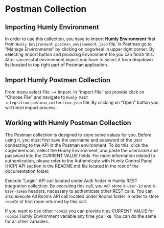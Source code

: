 # Postman Collection

## Importing Humly Environment

In order to use this collection, you have to import <b>Humly Environment</b> first from `Humly Environment.postman_environment.json` file. In Postman go to "Manage Environments" by clicking on cogwheel in upper right corner. By selecting Import button and providing Environment file you can finish this. After successful environment import you have to select it from dropdown list located in top right part of Postman application.

## Import Humly Postman Collection

From menu select File --> Import. In “Import File” tab provide click on “Choose File” and navigate to `Humly REST integration.postman_collection.json` file. By clicking on “Open” button you will finish import process.

## Working with Humly Postman Collection

The Postman collection is designed to store some values for you. Before using it, you must first save the username and password of the user connecting to the API in the Postman environment. To do this, click the cogwheel icon, select the Humly Environment, and paste the username and password into the CURRENT VALUE fields. For more information related to authentication, please refer to the Authenticate with Humly Control Panel (HCP) API section in the README.md file located in the root of the documentation folder.

Execute “Login” API call located under Auth folder in Humly REST integration collection. By executing this call, you will store `X-User-Id` and `X-User-Token` headers, necessary to authenticate other REST calls. You can also execute All Rooms API call located under Rooms folder in order to store `roomId` of first room returned by this call.

If you want to use other `roomId` you can provide it as CURRENT VALUE for `roomId` Humly Environment variable any time you like. You can do the same for all other variables.
